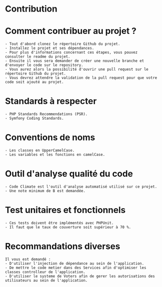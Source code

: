 # Contribution 

# Comment contribuer au projet ?

    - Tout d'abord clonez le répertoire Github du projet.
    - Installez le projet et ses dépendances. 
    - Pour plus d'informations concernant ces étapes, vous pouvez consulter le readme du projet.
    - Ensuite il vous sera demander de créer une nouvelle branche et d'envoyer le code sur le repository. 
    - Vous aurez alors la possibilité d'ouvrir une pull request sur le répertoire Github du projet.
    - Vous devrez attendre la validation de la pull request pour que votre code soit ajouté au projet.


# Standards à respecter

    - PHP Standards Recommendations (PSR).
    - Symfony Coding Standards.

# Conventions de noms

    - Les classes en UpperCamelCase.
    - Les variables et les fonctions en camelCase.

# Outil d'analyse qualité du code

    - Code Climate est l'outil d'analyse automatisé utilisé sur ce projet.
    - Une note minimum de B est demandée.
    
# Test unitaires et fonctionnels

    - Ces tests doivent être implémentés avec PHPUnit.
    - Il faut que le taux de couverture soit supérieur à 70 %.
    
# Recommandations diverses

    Il vous est demandé :
    - D'utiliser l'injection de dépendance au sein de l'application.
    - De mettre le code metier dans des Services afin d'optimiser les classes controlleur de l'application.
    - D'utiliser le systeme de Voters afin de gerer les autorisations des utilisateurs au sein de l'application.

